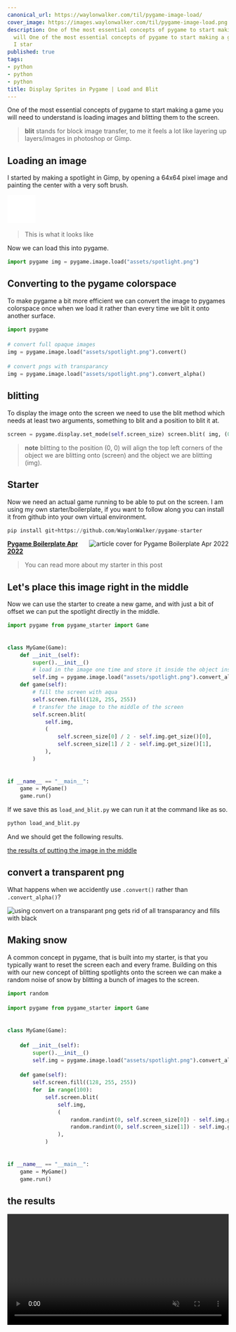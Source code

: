 ```yaml
---
canonical_url: https://waylonwalker.com/til/pygame-image-load/
cover_image: https://images.waylonwalker.com/til/pygame-image-load.png
description: One of the most essential concepts of pygame to start making a game you
  will One of the most essential concepts of pygame to start making a game you will
  I star
published: true
tags:
- python
- python
- python
title: Display Sprites in Pygame | Load and Blit
---
```


One of the most essential concepts of pygame to start making a game you will need to understand is loading images and blitting them to the screen.

> **blit** stands for block image transfer, to me it feels a lot like layering
> up layers/images in photoshop or Gimp.

## Loading an image

I started by making a spotlight in Gimp, by opening a 64x64 pixel image and painting the center with a very soft brush.

![the spotlight I created in gimp](./spotlight.png)

> This is what it looks like

Now we can load this into pygame.

```python
import pygame img = pygame.image.load("assets/spotlight.png")
```

## Converting to the pygame colorspace

To make pygame a bit more efficient we can convert the image to pygames colorspace once when we load it rather than every time we blit it onto another surface.

```python
import pygame

# convert full opaque images
img = pygame.image.load("assets/spotlight.png").convert()

# convert pngs with transparancy
img = pygame.image.load("assets/spotlight.png").convert_alpha()
```

## blitting

To display the image onto the screen we need to use the blit method which needs at least two arguments, something to blit and a position to blit it at.

```python
screen = pygame.display.set_mode(self.screen_size) screen.blit( img, (0, 0),)
```

> **note** blitting to the position (0, 0) will align the top left corners of
> the object we are blitting onto (screen) and the object we are blitting
> (img).

## Starter

Now we need an actual game running to be able to put on the screen.  I am using my own starter/boilerplate, if you want to follow along you can install it from github into your own virtual environment.

```python
pip install git+https://github.com/WaylonWalker/pygame-starter
```


  <div class="onelinelink-wrapper">
      <a class="onelinelink" href="https://waylonwalker.com/til/pygame-boilerplate-apr-2022/">
          <img style="float: right;" align='right' src="https://images.waylonwalker.com/til/pygame-boilerplate-apr-2022-og_250x140.png" alt="article cover for 
 Pygame Boilerplate Apr 2022
"/>
          <p><strong>
 Pygame Boilerplate Apr 2022
</strong></p>
      </a>
  </div>


> You can read more about my starter in this post

## Let's place this image right in the middle

Now we can use the starter to create a new game, and with just a bit of offset we can put the spotlight directly in the middle.

```python
import pygame from pygame_starter import Game


class MyGame(Game):
    def __init__(self):
        super().__init__()
        # load in the image one time and store it inside the object instance
        self.img = pygame.image.load("assets/spotlight.png").convert_alpha()
    def game(self):
        # fill the screen with aqua
        self.screen.fill((128, 255, 255))
        # transfer the image to the middle of the screen
        self.screen.blit(
            self.img,
            (
                self.screen_size[0] / 2 - self.img.get_size()[0],
                self.screen_size[1] / 2 - self.img.get_size()[1],
            ),
        )


if __name__ == "__main__":
    game = MyGame()
    game.run()
```

If we save this as `load_and_blit.py` we can run it at the command like as so.

```python
python load_and_blit.py
```

And we should get the following results.

[the results of putting the image in the middle](https://images.waylonwalker.com/pygame-load-blit-center-alpha.png)

## convert a transparent png

What happens when we accidently use `.convert()` rather than `.convert_alpha()`?

![using convert on a transparant png gets rid of all transparancy and fills with black](https://images.waylonwalker.com/pygame-load-blit-center-no-alpha.png)

## Making snow

A common concept in pygame, that is built into my starter, is that you typically want to reset the screen each and every frame.  Building on this with our new concept of blitting spotlights onto the screen we can make a random noise of snow by blitting a bunch of images to the screen.

```python
import random

import pygame from pygame_starter import Game


class MyGame(Game):

    def __init__(self):
        super().__init__()
        self.img = pygame.image.load("assets/spotlight.png").convert_alpha()

    def game(self):
        self.screen.fill((128, 255, 255))
        for  in range(100):
            self.screen.blit(
                self.img,
                (
                    random.randint(0, self.screen_size[0]) - self.img.get_size()[0],
                    random.randint(0, self.screen_size[1]) - self.img.get_size()[1],
                ),
            )


if __name__ == "__main__":
    game = MyGame()
    game.run()
```

## the results

<video autoplay="" controls="" loop="true" muted="" playsinline="" width="100%">
    <source src="https://images.waylonwalker.com/pygame-snow.mp4" type="video/mp4">
    Sorry, your browser doesn't support embedded videos.
</video>